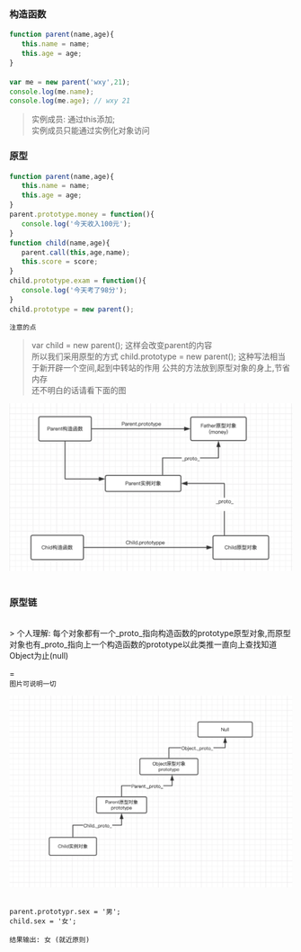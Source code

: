 ### 构造函数<br>
```js
function parent(name,age){
   this.name = name;
   this.age = age;
}

var me = new parent('wxy',21);
console.log(me.name); 
console.log(me.age); // wxy 21

```   
> 实例成员: 通过this添加;   
实例成员只能通过实例化对象访问   
    

### 原型<br>   
```js
function parent(name,age){
   this.name = name;
   this.age = age;
}
parent.prototype.money = function(){
   console.log('今天收入100元');
}
function child(name,age){
   parent.call(this,age,name);
   this.score = score;
}
child.prototype.exam = function(){
   console.log('今天考了98分');
}
child.prototype = new parent();

```
`注意的点`   
> var child = new parent(); 这样会改变parent的内容   
> 所以我们采用原型的方式 child.prototype = new parent(); 这种写法相当于新开辟一个空间,起到中转站的作用
> 公共的方法放到原型对象的身上,节省内存   
> 还不明白的话请看下面的图   


![](https://github.com/wangxinyu123/SKill/blob/master/JavaScript/Img/%E5%8E%9F%E5%9E%8B.png)   
<br>
### 原型链<br>
<br>    
> 个人理解: 每个对象都有一个_proto_指向构造函数的prototype原型对象,而原型对象也有_proto_指向上一个构造函数的prototype以此类推一直向上查找知道Object为止(null)
   
=
<br> 
`图片可说明一切`  

![](https://github.com/wangxinyu123/SKill/blob/master/JavaScript/Img/%E5%8E%9F%E5%9E%8B%E9%93%BE.png)
<br>

```

parent.prototypr.sex = '男';
child.sex = '女';

结果输出: 女 (就近原则)
```   
  
